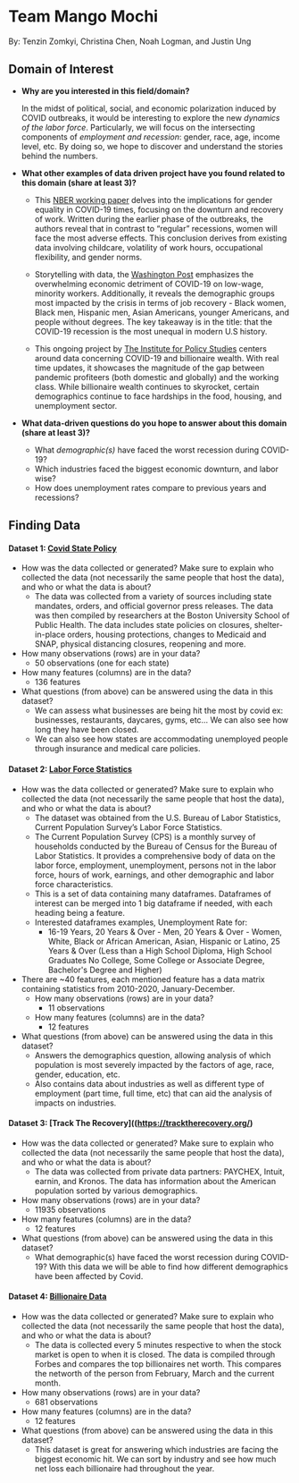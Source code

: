 # Team Mango Mochi
By: Tenzin Zomkyi, Christina Chen, Noah Logman, and Justin Ung
## Domain of Interest
- **Why are you interested in this field/domain?**

  In the midst of political, social, and economic polarization induced by COVID outbreaks, it would be interesting to explore the new *dynamics of the labor force*. Particularly, we will focus on the intersecting components of *employment and recession*: gender, race, age, income level, etc. By doing so, we hope to discover and understand the stories behind the numbers.

- **What other examples of data driven project have you found related to this domain (share at least 3)?**

  - This [NBER working paper](https://www.nber.org/system/files/working_papers/w26947/w26947.pdf) delves into the implications for gender equality in COVID-19 times, focusing on the downturn and recovery of work. Written during the earlier phase of the outbreaks, the authors reveal that in contrast to “regular” recessions, women will face the most adverse effects. This conclusion derives from existing data involving childcare, volatility of work hours, occupational flexibility, and gender norms.

  - Storytelling with data, the [Washington Post]((https://www.washingtonpost.com/graphics/2020/business/coronavirus-recession-equality/)) emphasizes the overwhelming economic detriment of COVID-19 on low-wage, minority workers. Additionally, it reveals the demographic groups most impacted by the crisis in terms of job recovery - Black women, Black men, Hispanic men, Asian Americans, younger Americans, and people without degrees. The key takeaway is in the title: that the COVID-19 recession is the most unequal in modern U.S history.

  - This ongoing project by [The Institute for Policy Studies](https://inequality.org/great-divide/updates-billionaire-pandemic/) centers around data concerning COVID-19 and billionaire wealth. With real time updates, it showcases the magnitude of the gap between pandemic profiteers (both domestic and globally) and the working class. While billionaire wealth continues to skyrocket, certain demographics continue to face hardships in the food, housing, and unemployment sector.

- **What data-driven questions do you hope to answer about this domain (share at least 3)?**

  - What *demographic(s)* have faced the worst recession during COVID-19?
  - Which industries faced the biggest economic downturn, and labor wise?
  - How does unemployment rates compare to previous years and recessions?

## Finding Data

#### Dataset 1: [Covid State Policy](https://www.openicpsr.org/openicpsr/project/119446/version/V38/view?path=/openicpsr/119446/fcr:versions/V38)

- How was the data collected or generated? Make sure to explain who collected the data (not necessarily the same people that host the data), and who or what the data is about?
   - The data was collected from a variety of sources including state mandates, orders, and official governor press releases. The data was then compiled by researchers at the Boston University School of Public Health. The data includes state policies on closures, shelter-in-place orders, housing protections, changes to Medicaid and SNAP, physical distancing closures, reopening and more.
- How many observations (rows) are in your data?
   - 50 observations (one for each state)
- How many features (columns) are in the data?
   - 136 features
- What questions (from above) can be answered using the data in this dataset?
   - We can assess what businesses are being hit the most by covid ex: businesses, restaurants, daycares, gyms, etc… We can also see how long they have been closed.
   - We can also see how states are accommodating unemployed people through insurance and  medical care policies.


#### Dataset 2: [Labor Force Statistics](https://data.bls.gov/cgi-bin/surveymost?ln )

- How was the data collected or generated? Make sure to explain who collected the data (not necessarily the same people that host the data), and who or what the data is about?
  - The dataset was obtained from the U.S. Bureau of Labor Statistics, Current Population Survey’s Labor Force Statistics.
  - The Current Population Survey (CPS) is a monthly survey of households conducted by the Bureau of Census for the Bureau of Labor Statistics. It provides a comprehensive body of data on the labor force, employment, unemployment, persons not in the labor force, hours of work, earnings, and other demographic and labor force characteristics.
  - This is a set of data containing many dataframes. Dataframes of interest can be merged into 1 big dataframe if needed, with each heading being a feature.
  - Interested dataframes examples, Unemployment Rate for:
    - 16-19 Years, 20 Years & Over - Men, 20 Years & Over - Women, White, Black or African American, Asian, Hispanic or Latino, 25 Years & Over (Less than a High School Diploma, High School Graduates No College, Some College or Associate Degree, Bachelor's Degree and Higher)
- There are ~40 features, each mentioned feature has a data matrix containing statistics from 2010-2020, January-December.
  - How many observations (rows) are in your data?
    - 11 observations
  - How many features (columns) are in the data?
    - 12 features
- What questions (from above) can be answered using the data in this dataset?
  - Answers the demographics question, allowing analysis of which population is most severely impacted by the factors of age, race, gender, education, etc.
  - Also contains data about industries as well as different type of employment (part time, full time, etc) that can aid the analysis of impacts on industries.

#### Dataset 3: [Track The Recovery]((https://tracktherecovery.org/)

  - How was the data collected or generated? Make sure to explain who collected the data (not necessarily the same people that host the data), and who or what the data is about?
     - The data was collected from private data partners: PAYCHEX, Intuit, earnin, and Kronos. The data has information about the American population sorted by various demographics.
  - How many observations (rows) are in your data?
     - 11935 observations
  - How many features (columns) are in the data?
     - 12 features
  - What questions (from above) can be answered using the data in this dataset?
     - What demographic(s) have faced the worst recession during COVID-19? With this data we will be able to find how different demographics have been affected by Covid.

#### Dataset 4: [Billionaire Data](https://docs.google.com/spreadsheets/d/1GcxHDqshl4b57ZgZd8OZ9O1d-BhyqTLcWo_emqVYvP0/edit)

- How was the data collected or generated? Make sure to explain who collected the data (not necessarily the same people that host the data), and who or what the data is about?
   - The data is collected every 5 minutes respective to when the stock market is open to when it is closed. The data is compiled through Forbes and compares the top billionaires net worth. This compares the networth of the person from February, March and the current month.
- How many observations (rows) are in your data?
   - 681 observations
- How many features (columns) are in the data?
   - 12 features
- What questions (from above) can be answered using the data in this dataset?
   - This dataset is great for answering which industries are facing the biggest economic hit. We can sort by industry and see how much net loss each billionaire had throughout the year.
